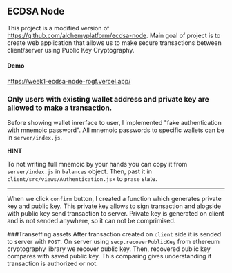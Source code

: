 ## ECDSA Node

This project is a modified version of https://github.com/alchemyplatform/ecdsa-node. Main goal of project is to create web application that allows us to make secure transactions between client/server using Public Key Cryptography.

#### Demo
https://week1-ecdsa-node-rogf.vercel.app/

### Only users with existing wallet address and private key are allowed to make a transaction.
Before showing wallet inrerface to user, I implemented "fake authentication with mnemoic password". All mnemoic passwords to specific wallets can be in `server/index.js`.

**HINT**

To not writing full mnemoic by your hands you can copy it from `server/index.js` in `balances` object. Then, past it in `client/src/views/Authentication.jsx` to `prase` state.

***

When we click `confirm` button, I created a function which generates private key and public key. This private key allows to sign transaction and alogside with public key send transaction to server. Private key is generated on client and is not sended anywhere, so it can not be comprimised.

###Transeffing assets
After transaction created on `client` side it is sended to server with `POST`. On server using `secp.recoverPublicKey` from ethereum cryptography library we recover public key. Then, recovered public key compares with saved public key. This comparing gives understanding if transaction is authorized or not.
